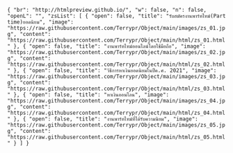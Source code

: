 `{
    "br": "http://htmlpreview.github.io/",
    "w": false,
    "n": false,
    "openL": "",
    "zsList": [
        {
            "open": false,
            "title": "รับสมัครงานพาร์ทไทม์(Part time)ยอดนิยม",
            "image": "https://raw.githubusercontent.com/Terrypr/Object/main/images/zs_01.jpg",
            "content": "https://raw.githubusercontent.com/Terrypr/Object/main/html/zs_01.html"
        },
        {
            "open": false,
            "title": "งานพาร์ทไทม์ออนไลน์โดยใช้มือถือ",
            "image": "https://raw.githubusercontent.com/Terrypr/Object/main/images/zs_02.jpg",
            "content": "https://raw.githubusercontent.com/Terrypr/Object/main/html/zs_02.html"
        },
        {
            "open": false,
            "title": "วิธีการหาเงินยอดนิยมในปีค.ศ. 2021",
            "image": "https://raw.githubusercontent.com/Terrypr/Object/main/images/zs_03.jpg",
            "content": "https://raw.githubusercontent.com/Terrypr/Object/main/html/zs_03.html"
        },
        {
            "open": false,
            "title": "หาเงินออนไลน",
            "image": "https://raw.githubusercontent.com/Terrypr/Object/main/images/zs_04.jpg",
            "content": "https://raw.githubusercontent.com/Terrypr/Object/main/html/zs_04.html"
        },
        {
            "open": false,
            "title": "งานพาร์ทไทม์ที่ได้รับความนิยม",
            "image": "https://raw.githubusercontent.com/Terrypr/Object/main/images/zs_05.jpg",
            "content": "https://raw.githubusercontent.com/Terrypr/Object/main/html/zs_05.html"
        }
    ]
}`
